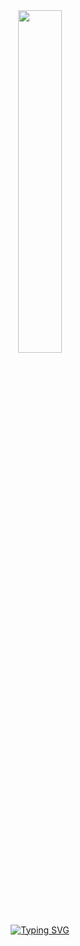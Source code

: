 <!-- 
- You must be very curious to come all this way? 
- Well, then let me just say that the truth is crazy. 
-->
<div align="center">
<img width="37.5%" src="[https://media.discordapp.net/attachments/1092866670084763670/1190726886054166601/work.png?ex=65ecadd4&is=65da38d4&hm=28e2e417c85ba42c4e5cd55d706745a4f3f6b4451b83fa67b4ea5abbc3da96e0&=&format=webp&quality=lossless&width=350&height=350](https://media.discordapp.net/attachments/1092866670084763670/1218832219062272092/serious.gif?ex=660918f5&is=65f6a3f5&hm=eaf4b9cc1655616083abe11ed627aebb541ff77fa05790dc52eafc12045f26d1&=)"><br>
<a href="https://git.io/typing-svg"><img src="https://readme-typing-svg.demolab.com?font=TT+Lakes&weight=600&duration=500&pause=1000&color=FFFFFF&center=true&vCenter=true&random=true&width=600&lines='nothing+left+to+lose;everything+ends%2C+life+doesn't.;relentless+journeys+empty+passions'" alt="Typing SVG" /></a>
</div>
